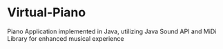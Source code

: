 # Virtual-Piano
Piano Application implemented in Java, utilizing Java Sound API and MiDi Library for enhanced musical experience
